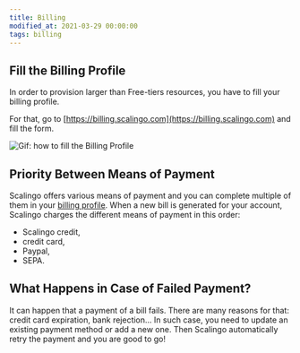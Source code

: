 ```yaml
---
title: Billing
modified_at: 2021-03-29 00:00:00
tags: billing
---
```


## Fill the Billing Profile

In order to provision larger than Free-tiers resources, you have to fill your billing profile.

For that, go to [https://billing.scalingo.com](https://billing.scalingo.com) and fill the form.

![Gif: how to fill the Billing Profile](https://cdn.scalingo.com/documentation/animation_billing_profile.gif)

## Priority Between Means of Payment

Scalingo offers various means of payment and you can complete multiple of them
in your [billing profile](https://billing.scalingo.com). When a new bill is
generated for your account, Scalingo charges the different means of payment in
this order:

- Scalingo credit,
- credit card,
- Paypal,
- SEPA.

## What Happens in Case of Failed Payment?

It can happen that a payment of a bill fails. There are many reasons for that:
credit card expiration, bank rejection... In such case, you need to update an
existing payment method or add a new one. Then Scalingo automatically retry the
payment and you are good to go!
